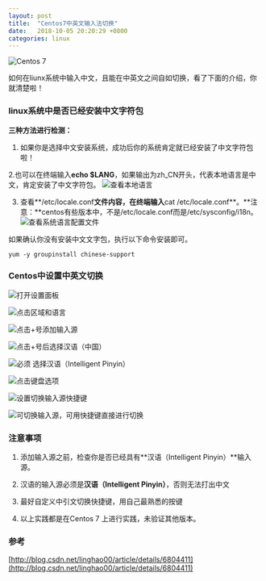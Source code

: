 ```yaml
---
layout: post
title:  "Centos7中英文输入法切换"
date:   2018-10-05 20:20:29 +0800
categories: linux
---
```


![Centos  7](http://upload-images.jianshu.io/upload_images/5796375-101394e572211503.png?imageMogr2/auto-orient/strip%7CimageView2/2/w/1240)

如何在liunx系统中输入中文，且能在中英文之间自如切换，看了下面的介绍，你就清楚啦！


### linux系统中是否已经安装中文字符包
**三种方法进行检测：**
1. 如果你是选择中文安装系统，成功后你的系统肯定就已经安装了中文字符包啦！

2.也可以在终端输入**echo $LANG**，如果输出为zh_CN开头，代表本地语言是中文，肯定安装了中文字符包。
![查看本地语言](http://upload-images.jianshu.io/upload_images/5796375-872bbe49a25e91ba.png?imageMogr2/auto-orient/strip%7CimageView2/2/w/1240)

3. 查看**/etc/locale.conf**文件内容，在终端输入**cat /etc/locale.conf**。**注意：**centos有些版本中，不是/etc/locale.conf而是/etc/sysconfig/i18n。
![查看系统语言配置文件](http://upload-images.jianshu.io/upload_images/5796375-8832ebaab5228b65.png?imageMogr2/auto-orient/strip%7CimageView2/2/w/1240)

如果确认你没有安装中文文字包，执行以下命令安装即可。
```
yum -y groupinstall chinese-support
```
### Centos中设置中英文切换
![打开设置面板](http://upload-images.jianshu.io/upload_images/5796375-362302c13a0df22c.png?imageMogr2/auto-orient/strip%7CimageView2/2/w/1240)

![点击区域和语言](http://upload-images.jianshu.io/upload_images/5796375-75ce77c4aaae09e7.png?imageMogr2/auto-orient/strip%7CimageView2/2/w/1240)

![点击+号添加输入源](http://upload-images.jianshu.io/upload_images/5796375-35e5d718e300429c.png?imageMogr2/auto-orient/strip%7CimageView2/2/w/1240)

![点击+号后选择汉语（中国）](http://upload-images.jianshu.io/upload_images/5796375-57a752bc3d0ead1f.png?imageMogr2/auto-orient/strip%7CimageView2/2/w/1240)

![必须 选择汉语（Intelligent Pinyin）](http://upload-images.jianshu.io/upload_images/5796375-8e69340a6febc9fd.png?imageMogr2/auto-orient/strip%7CimageView2/2/w/1240)

![点击键盘选项](http://upload-images.jianshu.io/upload_images/5796375-5836c6b64e6d385a.png?imageMogr2/auto-orient/strip%7CimageView2/2/w/1240)

![设置切换输入源快捷键](http://upload-images.jianshu.io/upload_images/5796375-754aebba43ec4e7d.png?imageMogr2/auto-orient/strip%7CimageView2/2/w/1240)

![可切换输入源，可用快捷键直接进行切换](http://upload-images.jianshu.io/upload_images/5796375-2722fadb20a7b7bb.png?imageMogr2/auto-orient/strip%7CimageView2/2/w/1240)

### 注意事项
1. 添加输入源之前，检查你是否已经具有**汉语（Intelligent Pinyin）**输入源。

2. 汉语的输入源必须是**汉语（Intelligent Pinyin）**，否则无法打出中文

3. 最好自定义中引文切换快捷键，用自己最熟悉的按键

4. 以上实践都是在Centos 7 上进行实践，未验证其他版本。

### 参考
[http://blog.csdn.net/linghao00/article/details/6804411](http://blog.csdn.net/linghao00/article/details/6804411)






